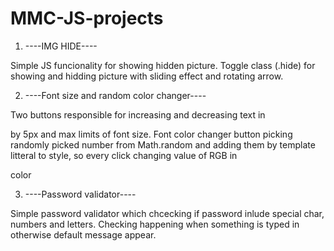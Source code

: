 # MMC-JS-projects

1. ----IMG HIDE----

Simple JS funcionality for showing hidden picture. Toggle class (.hide) for showing and hidding picture with sliding effect and rotating arrow.

2. ----Font size and random color changer----

Two buttons responsible for increasing and decreasing text in <p> by 5px and max limits of font size.
Font color changer button picking randomly picked number from Math.random and adding them by template litteral to style, so every click changing value of RGB in <p> color

3. ----Password validator----

Simple password validator which chcecking if password inlude special char, numbers and letters. Checking happening when something is typed in otherwise default message appear.
    